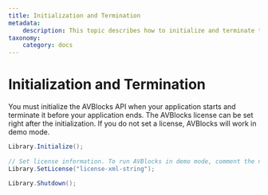 ```yaml
---
title: Initialization and Termination
metadata:
    description: This topic describes how to initialize and terminate the AVBlocks API.
taxonomy:
    category: docs
---
```


# Initialization and Termination

You must initialize the AVBlocks API when your application starts and terminate it before your application ends. The AVBlocks license can be set right after the initialization. If you do not set a license, AVBlocks will work in demo mode.


``` csharp
Library.Initialize();
	
// Set license information. To run AVBlocks in demo mode, comment the next line out
Library.SetLicense("license-xml-string");
	
Library.Shutdown();
```

